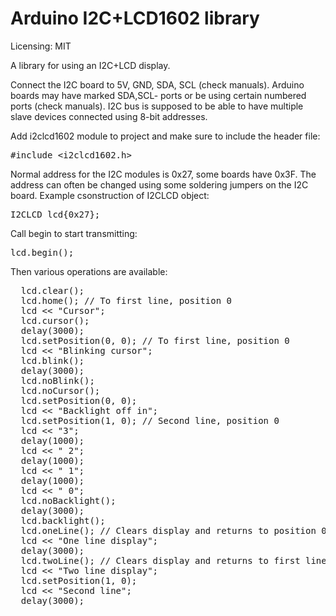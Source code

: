 # Arduino I2C+LCD1602 library

Licensing: MIT

A library for using an I2C+LCD display.

Connect the I2C board to 5V, GND, SDA, SCL (check manuals). Arduino boards may have marked SDA,SCL- ports or be using certain numbered ports (check manuals). I2C bus is supposed to be able to have multiple slave devices connected using 8-bit addresses.

Add i2clcd1602 module to project and make sure to include the header file:
<pre>
#include &lt;i2clcd1602.h&gt;
</pre>

Normal address for the I2C modules is 0x27, some boards have 0x3F. The address can often be changed using some soldering jumpers on the I2C board. Example csonstruction of I2CLCD object:
<pre>
I2CLCD lcd{0x27};
</pre>

Call begin to start transmitting:
<pre>
lcd.begin();
</pre>

Then various operations are available:
<pre>
  lcd.clear();
  lcd.home(); // To first line, position 0
  lcd << "Cursor";
  lcd.cursor();
  delay(3000);
  lcd.setPosition(0, 0); // To first line, position 0
  lcd << "Blinking cursor";
  lcd.blink();
  delay(3000);
  lcd.noBlink();
  lcd.noCursor();
  lcd.setPosition(0, 0);
  lcd << "Backlight off in";
  lcd.setPosition(1, 0); // Second line, position 0
  lcd << "3";
  delay(1000);
  lcd << " 2";
  delay(1000);
  lcd << " 1";
  delay(1000);
  lcd << " 0";
  lcd.noBacklight();
  delay(3000);
  lcd.backlight();
  lcd.oneLine(); // Clears display and returns to position 0
  lcd << "One line display";
  delay(3000);
  lcd.twoLine(); // Clears display and returns to first line, position 0
  lcd << "Two line display";
  lcd.setPosition(1, 0);
  lcd << "Second line";
  delay(3000);
</pre>